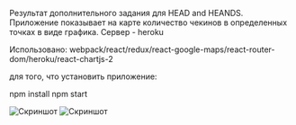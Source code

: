 Результат дополнительного задания для HEAD and HEANDS. Приложение показывает на карте количество чекинов в определенных точках в виде графика. Сервер - heroku 

Использовано: webpack/react/redux/react-google-maps/react-router-dom/heroku/react-chartjs-2

для того, что установить приложение:

npm install
npm start

![Скриншот](https://github.com/Neremeev/image/raw/master/img/react-redux-google-maps-station2-1.png)
![Скриншот](https://github.com/Neremeev/image/raw/master/img/react-redux-google-maps-station2-2.png)
